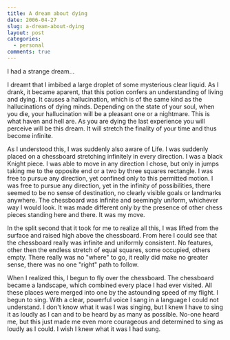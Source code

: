 ```yaml
---
title: A dream about dying
date: 2006-04-27
slug: a-dream-about-dying
layout: post
categories:
  - personal
comments: true
---
```


I had a strange dream...

<!-- more -->

I dreamt that I imbibed a large droplet of some mysterious clear liquid. As I drank, it became aparent, that this potion confers an understanding of living and dying. It causes a hallucination, which is of the same kind as the hallucinations of dying minds. Depending on the state of your soul, when you die, your hallucination will be a pleasant one or a nightmare. This is what haven and hell are. As you are dying the last experience you will perceive will be this dream. It will stretch the finality of your time and thus become infinite. 

As I understood this, I was suddenly also aware of Life. I was suddenly placed on a chessboard stretching infinitely in every direction. I was a black Knight piece. I was able to move in any direction I chose, but only in jumps taking me to the opposite end or a two by three squares rectangle. I was free to pursue any direction, yet confined only to this permitted motion. I was free to pursue any direction, yet in the infinity of possibilities, there seemed to be no sense of destination, no clearly visible goals or landmarks anywhere. The chessboard was infinite and seemingly uniform, whichever way I would look. It was made different only by the presence of other chess pieces standing here and there. It was my move.

In the split second that it took for me to realize all this, I was lifted from the surface and raised high above the chessboard. From here I could see that the chessboard really was infinite and uniformly consistent. No features, other then the endless stretch of equal squares, some occupied, others empty. There really was no "where" to go, it really did make no greater sense, there was no one "right" path to follow.

When I realized this, I begun to fly over the chessboard. The chessboard became a landscape, which combined every place I had ever visited. All these places were merged into one by the astounding speed of my flight. I begun to sing. With a clear, powerful voice I sang in a language I could not understand. I don't know what it was I was singing, but I knew I have to sing it as loudly as I can and to be heard by as many as possible. No-one heard me, but this just made me even more courageous and determined to sing as loudly as I could. I wish I knew what it was I had sung.